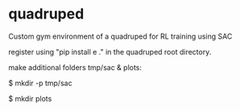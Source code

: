 # quadruped
Custom gym environment of a quadruped for RL training using SAC



register using "pip install e ." in the quadruped root directory.


make additional folders tmp/sac & plots:

$ mkdir -p tmp/sac

$ mkdir plots
